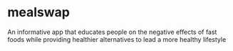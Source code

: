 # mealswap
An informative app that educates people on the negative effects of fast foods while providing healthier alternatives to lead a more healthy lifestyle

